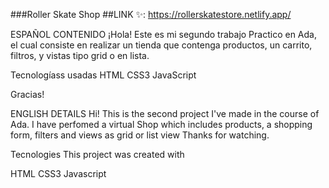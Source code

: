 ###Roller Skate Shop
##LINK ✨: https://rollerskatestore.netlify.app/

ESPAÑOL
CONTENIDO
¡Hola! Este es mi segundo trabajo Practico en Ada, el cual consiste en realizar un tienda que contenga productos, un carrito, filtros, y vistas tipo grid o en lista.


Tecnologíass usadas
HTML
CSS3
JavaScript

Gracias!

ENGLISH
DETAILS
Hi! This is the second project I've made in the course of Ada. I have perfomed a virtual Shop which includes products, a shopping form, filters and views as grid or list view
Thanks for watching.

Tecnologies
This project was created with

HTML
CSS3
Javascript